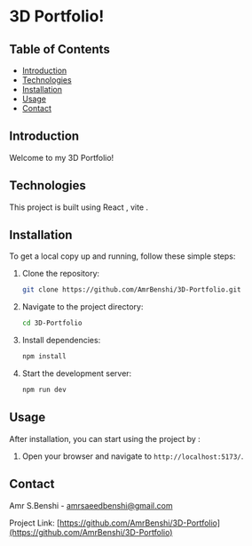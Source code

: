 # 3D Portfolio!

## Table of Contents
- [Introduction](#introduction)
- [Technologies](#technologies)
- [Installation](#installation)
- [Usage](#usage)
- [Contact](#contact)

## Introduction
Welcome to my 3D Portfolio!

## Technologies
This project is built using React , vite .

## Installation
To get a local copy up and running, follow these simple steps:

1. Clone the repository:
    ```bash
    git clone https://github.com/AmrBenshi/3D-Portfolio.git
    ```

2. Navigate to the project directory:
    ```bash
    cd 3D-Portfolio
    ```

3. Install dependencies:
    ```bash
    npm install
    ```

4. Start the development server:
    ```bash
    npm run dev
    ```

## Usage
After installation, you can start using the project by :
1. Open your browser and navigate to `http://localhost:5173/`.


## Contact
Amr S.Benshi - [amrsaeedbenshi@gmail.com](mailto:amrsaeedbenshi@gmail.com)

Project Link: [https://github.com/AmrBenshi/3D-Portfolio](https://github.com/AmrBenshi/3D-Portfolio)
